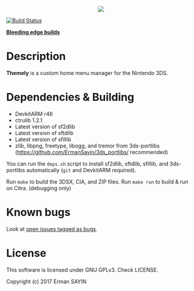 <p align="center"><img src="https://github.com/ErmanSayin/Themely/raw/master/meta/banner_3ds.png"/></p>

[![Build Status](https://travis-ci.org/ErmanSayin/Themely.svg?branch=master)](https://travis-ci.org/ErmanSayin/Themely)

**[Bleeding edge builds](https://3dsthem.es/app/)**

# Description

**Themely** is a custom home menu manager for the Nintendo 3DS.

# Dependencies & Building

- DevkitARM r46
- ctrulib 1.2.1
- Latest version of sf2dlib
- Latest version of sftdlib
- Latest version of sfillib
- zlib, libpng, freetype, libogg, and tremor from 3ds-portlibs (https://github.com/ErmanSayin/3ds_portlibs/ recommended)

You can run the `deps.sh` script to install sf2dlib, sftdlib, sfillib, and 3ds-portlibs automatically (`git` and DevkitARM required).

Run `make` to build the 3DSX, CIA, and ZIP files.
Run `make run` to build & run on Citra. (debugging only)

# Known bugs

Look at [open issues tagged as bugs](https://github.com/ErmanSayin/Themely/issues?q=is%3Aissue+is%3Aopen+label%3Abug).

# License

This software is licensed under GNU GPLv3. Check LICENSE.

Copyright (c) 2017 Erman SAYIN
